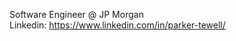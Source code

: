Software Engineer @ JP Morgan  
Linkedin: https://www.linkedin.com/in/parker-tewell/

<!---
ParkerTewell/ParkerTewell is a ✨ special ✨ repository because its `README.md` (this file) appears on your GitHub profile.
You can click the Preview link to take a look at your changes.
--->

